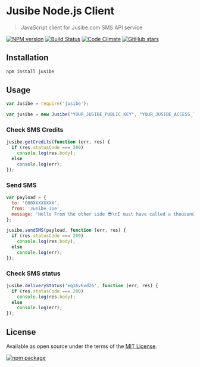 # Jusibe Node.js Client
> JavaScript client for Jusibe.com SMS API service

[![NPM version][npm-image]][npm-url] [![Build Status][travis-image]][travis-url] [![Code Climate][codeclimate-image]][codeclimate-url] [![GitHub stars][github-image]][github-url]

## Installation

```bash
npm install jusibe
```

## Usage

```javascript
var Jusibe = require('jusibe');

var jusibe = new Jusibe("YOUR_JUSIBE_PUBLIC_KEY", "YOUR_JUSIBE_ACCESS_TOKEN");
```

### Check SMS Credits
```javascript
jusibe.getCredits(function (err, res) {
  if (res.statusCode === 200)
    console.log(res.body);
  else
    console.log(err);
});
```

### Send SMS
```javascript
var payload = {
  to: '080XXXXXXXX',
  from: 'Jusibe Joe',
  message: 'Hello From the other side 😎\nI must have called a thousand times.'
};

jusibe.sendSMS(payload, function (err, res) {
  if (res.statusCode === 200)
    console.log(res.body);
  else
    console.log(err);
});

```

### Check SMS status
```javascript
jusibe.deliveryStatus('eq16v6vd26', function (err, res) {
  if (res.statusCode === 200)
    console.log(res.body);
  else
    console.log(err);
});
```

## License

Available as open source under the terms of the [MIT License](http://opensource.org/licenses/MIT).

[![npm package][nodei-image]][nodei-url]

[npm-url]: https://www.npmjs.com/package/jusibe
[npm-image]: https://img.shields.io/npm/v/jusibe.svg

[travis-url]: https://travis-ci.org/azemoh/jusibe
[travis-image]: https://travis-ci.org/azemoh/jusibe.svg

[codeclimate-url]: https://codeclimate.com/github/azemoh/jusibe
[codeclimate-image]: https://codeclimate.com/github/azemoh/jusibe/badges/gpa.svg

[testcoverage-url]: https://codeclimate.com/github/azemoh/jusibe/coverage
[testcoverage-image]: https://codeclimate.com/github/azemoh/jusibe/badges/coverage.svg

[nodei-url]: https://nodei.co/npm/jusibe/
[nodei-image]: https://nodei.co/npm/jusibe.png?downloads=true&downloadRank=true&stars=true

[github-url]: https://github.com/azemoh/jusibe
[github-image]: https://img.shields.io/github/stars/azemoh/jusibe.svg?style=social&label=Star&maxAge=2592000

